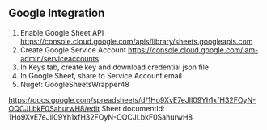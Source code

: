 ## Google Integration

1. Enable Google Sheet API https://console.cloud.google.com/apis/library/sheets.googleapis.com
2. Create Google Service Account https://console.cloud.google.com/iam-admin/serviceaccounts
3. In Keys tab, create key and download credential json file
4. In Google Sheet, share to Service Account email
5. Nuget: GoogleSheetsWrapper48 

https://docs.google.com/spreadsheets/d/1Ho9XvE7eJlI09Yh1xfH32FOyN-OQCJLbkF0SahurwH8/edit
Sheet documentId: 1Ho9XvE7eJlI09Yh1xfH32FOyN-OQCJLbkF0SahurwH8
